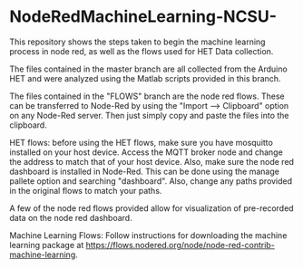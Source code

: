 # NodeRedMachineLearning-NCSU-
This repository shows the steps taken to begin the machine learning process in node red, as well as the flows used for HET Data collection.

The files contained in the master branch are all collected from the Arduino HET and were analyzed using the Matlab scripts provided in this branch.

The files contained in the "FLOWS" branch are the node red flows. These can be transferred to Node-Red by using the "Import --> Clipboard" option on any Node-Red server. Then just simply copy and paste the files into the clipboard.

HET flows: before using the HET flows, make sure you have mosquitto installed on your host device. Access the MQTT broker node and change the address to match that of your host device. Also, make sure the node red dashboard is installed in Node-Red. This can be done using the manage pallete option and searching "dashboard". Also, change any paths provided in the original flows to match your paths. 

A few of the node red flows provided allow for visualization of pre-recorded data on the node red dashboard. 

Machine Learning Flows: Follow instructions for downloading the machine learning package at https://flows.nodered.org/node/node-red-contrib-machine-learning.
